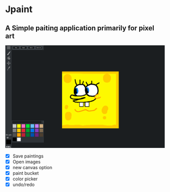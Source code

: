 # Jpaint
## A Simple paiting application primarily for pixel art

![](screenshot.png)

- [x] Save paintings
- [x] Open images
- [x] new canvas option
- [x] paint bucket
- [x] color picker
- [x] undo/redo
